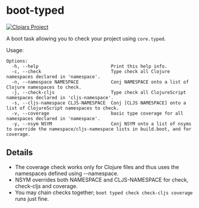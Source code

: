 boot-typed
==========

[![Clojars Project](http://clojars.org/zilti/boot-typed/latest-version.svg)](http://clojars.org/zilti/boot-typed)

A boot task allowing you to check your project using `core.typed`.

Usage:

```
Options:
  -h, --help                           Print this help info.
  -c, --check                          Type check all Clojure namespaces declared in 'namespace'.
  -n, --namespace NAMESPACE            Conj NAMESPACE onto a list of Clojure namespaces to check.
  -j, --check-cljs                     Type check all ClojureScript namespaces declared in 'cljs-namespace'.
  -s, --cljs-namespace CLJS-NAMESPACE  Conj [CLJS NAMESPACE] onto a list of ClojureScript namespaces to check.
  -v, --coverage                       basic type coverage for all namespaces declared in 'namespace'.
  -y, --nsym NSYM                      Conj NSYM onto a list of nsyms to override the namespace/cljs-namespace lists in build.boot, and for coverage.
```

Details
-------

- The coverage check works only for Clojure files and thus uses the namespaces defined using --namespace.
- NSYM overrides both NAMESPACE and CLJS-NAMESPACE for check, check-cljs and coverage.
- You may chain checks together; `boot typed check check-cljs coverage` runs just fine.
